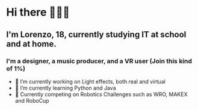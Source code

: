 # Hi there 👋🇮🇹
## I'm Lorenzo, 18, currently studying IT at school and at home.
### I'm a designer, a music producer, and a VR user (Join this kind of 1%)

- 🔭 I’m currently working on Light effects, both real and virtual
- 🌱 I’m currently learning Python and Java
- 🤖 Currently competing on Robotics Challenges such as WRO, MAKEX and RoboCup
